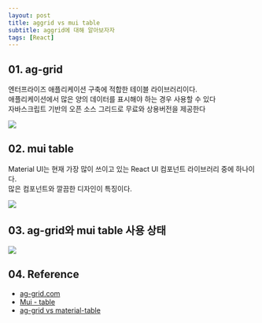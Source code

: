 ```yaml
---
layout: post
title: aggrid vs mui table
subtitle: aggrid에 대해 알아보자자
tags: [React]
---
```


## 01. ag-grid

엔터프라이즈 애플리케이션 구축에 적합한 테이블 라이브러리이다.<br />
애플리케이션에서 많은 양의 데이터를 표시해야 하는 경우 사용할 수 있다<br />
자바스크립트 기반의 오픈 소스 그리드로 무료와 상용버전을 제공한다<br />

<img src="https://github.com/WoojinJeonkr/WoojinJeonkr.github.io/blob/main/assets/images/post_image/ag-grid.gif?raw=true">

## 02. mui table

Material UI는 현재 가장 많이 쓰이고 있는 React UI 컴포넌트 라이브러리 중에 하나이다.<br />
많은 컴포넌트와 깔끔한 디자인이 특징이다.

<img src="https://github.com/WoojinJeonkr/WoojinJeonkr.github.io/blob/main/assets/images/post_image/mui-table.png?raw=true">

## 03. ag-grid와 mui table 사용 상태

<img src="https://github.com/WoojinJeonkr/WoojinJeonkr.github.io/blob/main/assets/images/post_image/ag-grid_status.png?raw=true">

## 04. Reference

- [ag-grid.com](https://www.ag-grid.com/)
- [Mui - table](https://mui.com/material-ui/react-table/)
- [ag-grid vs material-table](https://npmtrends.com/ag-grid-vs-material-table-vs-mui-datatables-vs-mui-virtualized-table-vs-react-bootstrap-table-vs-react-table)